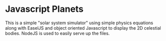# Javascript Planets
This is a simple "solar system simulator" using simple physics equations along
with EaselJS and object oriented Javascript to display the 2D celestial bodies.
NodeJS is used to easily serve up the files.
